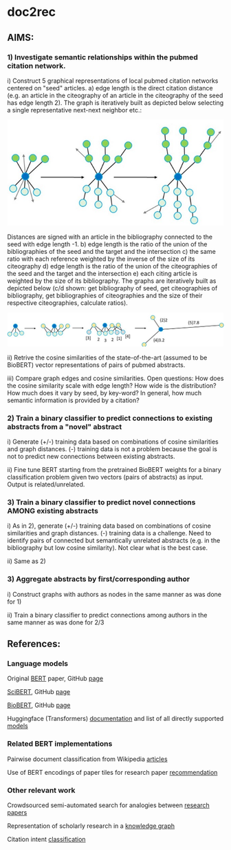# doc2rec

## AIMS:

### 1) Investigate semantic relationships within the pubmed citation network.

i) Construct 5 graphical representations of local pubmed citation networks centered on "seed" articles. a) edge length is the direct citation distance (e.g. an article in the citeography of an article in the citeography of the seed has edge length 2). The graph is iteratively built as depicted below selecting a single representative next-next neighbor etc.:

![](/graphImage1.jpg)

Distances are signed with an article in the bibliography connected to the seed with edge length -1. b) edge length is the ratio of the union of the bibliographies of the seed and the target and the intersection c) the same ratio with each reference weighted by the inverse of the size of its citeography d) edge length is the ratio of the union of the citeographies of the seed and the target and the intersection e) each citing article is weighted by the size of its bibliography. The graphs are iteratively built as depicted below (c/d shown: get bibliography of seed, get citeographies of bibliography, get bibliographies of citeographies and the size of their respective citeographies, calculate ratios).

![](/graphImage2.jpg)

ii) Retrive the cosine similarities of the state-of-the-art (assumed to be BioBERT) vector representations of pairs of pubmed abstracts.

iii) Compare graph edges and cosine similarities. Open questions: How does the cosine similarity scale with edge length? How wide is the distribution? How much does it vary by seed, by key-word? In general, how much semantic information is provided by a citation?

### 2) Train a binary classifier to predict connections to existing abstracts from a "novel" abstract

i) Generate (+/-) training data based on combinations of cosine similarities and graph distances. (-) training data is not a problem because the goal is not to predict new connections between existing abstracts.

ii) Fine tune BERT starting from the pretrained BioBERT weights for a binary classification problem given two vectors (pairs of abstracts) as input. Output is related/unrelated.

### 3) Train a binary classifier to predict novel connections AMONG existing abstracts

i) As in 2), generate (+/-) training data based on combinations of cosine similarities and graph distances. (-) training data is a challenge. Need to identify pairs of connected but semantically unrelated abstracts (e.g. in the bibliography but low cosine similarity). Not clear what is the best case.

ii) Same as 2)

### 3) Aggregate abstracts by first/corresponding author

i) Construct graphs with authors as nodes in the same manner as was done for 1)

ii) Train a binary classifier to predict connections among authors in the same manner as was done for 2/3



## References:
### Language models
Original [BERT](https://arxiv.org/abs/1810.04805) paper, GitHub [page](https://github.com/google-research/bert)

[SciBERT](https://arxiv.org/abs/1903.10676), GitHub [page](https://github.com/allenai/scibert)

[BioBERT](https://arxiv.org/abs/1901.08746), GitHub [page](https://github.com/dmis-lab/biobert)

Huggingface (Transformers) [documentation](https://huggingface.co/transformers/) and list of all directly supported [models](https://huggingface.co/models?)



### Related BERT implementations
Pairwise document classification from Wikipedia [articles](https://arxiv.org/abs/2003.09881)

Use of BERT encodings of paper tiles for research paper [recommendation](http://ceur-ws.org/Vol-2431/paper2.pdf)

### Other relevant work

Crowdsourced semi-automated search for analogies between [research papers](https://dl.acm.org/doi/abs/10.1145/3274300)

Representation of scholarly research in a [knowledge graph](https://dl.acm.org/doi/abs/10.1145/3360901.3364435)

Citation intent [classification](https://www.aclweb.org/anthology/N19-1361.pdf)
